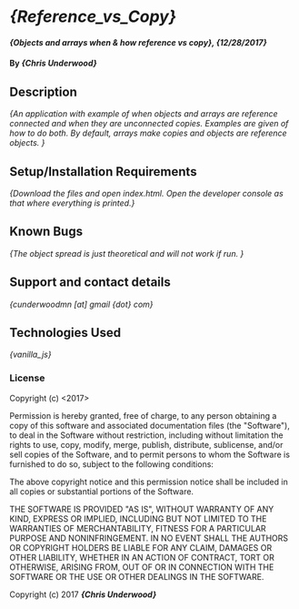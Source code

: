 # _{Reference_vs_Copy}_

#### _{Objects and arrays when & how reference vs copy}, {12/28/2017}_

#### By _**{Chris Underwood}**_

## Description

_{An application with example of when objects and arrays are reference connected and when they are unconnected copies. Examples are given of how to do both. By default, arrays make copies and objects are reference objects.
}_

## Setup/Installation Requirements

_{Download the files and open index.html. Open the developer console as that where everything is printed.}_

## Known Bugs

_{The object spread is just theoretical and will not work if run. }_

## Support and contact details

_{cunderwoodmn [at] gmail {dot} com}_

## Technologies Used

_{vanilla_js}_

### License

Copyright (c) <2017> <Chris Underwood>

Permission is hereby granted, free of charge, to any person obtaining a copy of this software and associated documentation files (the "Software"), to deal in the Software without restriction, including without limitation the rights to use, copy, modify, merge, publish, distribute, sublicense, and/or sell copies of the Software, and to permit persons to whom the Software is furnished to do so, subject to the following conditions:

The above copyright notice and this permission notice shall be included in all copies or substantial portions of the Software.

THE SOFTWARE IS PROVIDED "AS IS", WITHOUT WARRANTY OF ANY KIND, EXPRESS OR IMPLIED, INCLUDING BUT NOT LIMITED TO THE WARRANTIES OF MERCHANTABILITY, FITNESS FOR A PARTICULAR PURPOSE AND NONINFRINGEMENT. IN NO EVENT SHALL THE AUTHORS OR COPYRIGHT HOLDERS BE LIABLE FOR ANY CLAIM, DAMAGES OR OTHER LIABILITY, WHETHER IN AN ACTION OF CONTRACT, TORT OR OTHERWISE, ARISING FROM, OUT OF OR IN CONNECTION WITH THE SOFTWARE OR THE USE OR OTHER DEALINGS IN THE SOFTWARE.

Copyright (c) 2017 **_{Chris Underwood}_**
